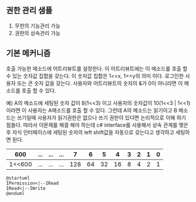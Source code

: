 ﻿## 권한 관리 샘플

1. 무한의 기능관리 가능
2. 권한의 상속관리 가능

## 기본 메커니즘
호출 가능한 메소드에 어트리뷰트를 설정한다.
이 어트리뷰트에는 이 메소드를 호출 할 수 있는 숫자값 집합을 갖는다.
이 숫자값 집합은 1<<x, 1<<y의 의미 이다. 
로그인한 사용자 또는 큰 숫자 값을 갖는다. 사용자와 어트리뷰트의 숫자의 &가 0이 아니라면 이 메소드를
호출 할 수 있다.

예) A의 메소드에 세팅된 숫자 값이 8(1<<3) 이고 사용자의 숫자값이 10(1<<3 | 1<<1) 이라면 이 사용자는 A메소드를 
호출 할 수 있다.
그런데 A의 메소드는 읽기이고 B 메소드는 쓰기일때 사용자가 읽기권한은 없으나 쓰기 권한이 있다면 논리적으로 이해
하기 힘들다. 따라서 이문제를 해결 해야 하는데 c# interface를 사용해서 상속 관계를 맺은 후
자식 인터페이스에 세팅된 숫자의 left shift값을 자동으로 갖는다고 생각하고 세팅하면 된다.

 

| 600    | ... | ... | ... | 7   | 6   | 5   | 4   | 3   | 2   | 1   | 0   |
|--------|-----|-----|-----|-----|-----|-----|-----|-----|-----|-----|-----|
 | 1<<600 | ... | ... | ... | 128 | 64  | 32  | 16  | 8   | 4   | 2   | 1   |



```plantuml
@startuml
IPermission<|--IRead
IRead<|--IWrite
@enduml
```
